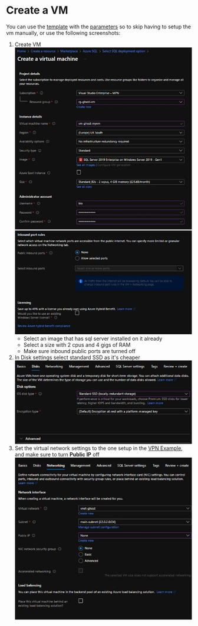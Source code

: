 # Create a VM
You can use the [template](Resources/Template/template.json) with the [parameters](Resources/Template/parameters.json) so to skip having to setup the vm manually, or use the following screenshots:

1. Create VM
   ![create-vm1](Resources/create-vm-1.jpg)
   ![create-vm2](Resources/create-vm-2.jpg)
   - Select an image that has sql server installed on it already
   - Select a size with 2 cpus and 4 gigs of RAM
   - Make sure inbound public ports are turned off
2. In Disk settings select standard SSD as it's cheaper
![disk-settings](Resources/disk-settings.jpg)
3. Set the virtual network settings to the one setup in the [VPN Example](Configure%20a%20Point-to-Site%20VPN%20connection%20using%20Azure%20CLI.md), and make sure to turn **Public IP** off
![network-settings](Resources/network-settings.jpg)